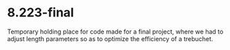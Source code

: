 # 8.223-final
Temporary holding place for code made for a final project, where we had to adjust length parameters so as to optimize the efficiency of a trebuchet.
